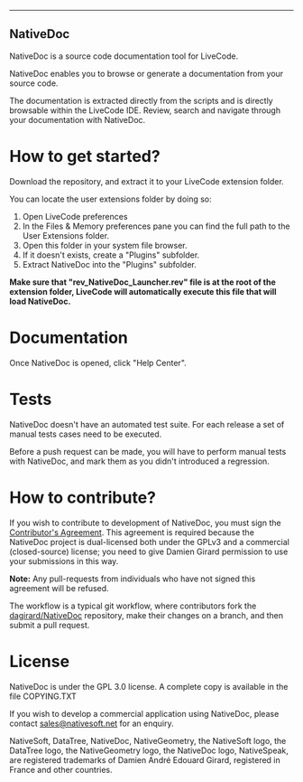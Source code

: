 -----------------------------------------------
NativeDoc
-----------------------------------------------
NativeDoc is a source code documentation tool for LiveCode.

NativeDoc enables you to browse or generate a documentation from your source code. 

The documentation is extracted directly from the scripts and is directly browsable within the LiveCode IDE. 
Review, search and navigate through your documentation with NativeDoc.

# How to get started?

Download the repository, and extract it to your LiveCode extension folder.

You can locate the user extensions folder by doing so:
1. Open LiveCode preferences
2. In the Files & Memory preferences pane you can find the full path to the User Extensions folder. 
3. Open this folder in your system file browser.
4. If it doesn't exists, create a "Plugins" subfolder.
5. Extract NativeDoc into the "Plugins" subfolder.

**Make sure that "rev_NativeDoc_Launcher.rev" file is at the root of the extension folder, LiveCode will automatically execute this file that will load NativeDoc.**

# Documentation

Once NativeDoc is opened, click "Help Center".

# Tests

NativeDoc doesn't have an automated test suite. For each release a set of manual tests cases need to be executed.

Before a push request can be made, you will have to perform manual tests with NativeDoc, and mark them as you didn't introduced a regression.

# How to contribute?

If you wish to contribute to development of NativeDoc, you must sign the [Contributor's Agreement](http://www.nativesoft.net/oss/contribute).  This agreement is required because the NativeDoc project is dual-licensed both under the GPLv3 and a commercial (closed-source) license; you need to give Damien Girard permission to use your submissions in this way.

**Note:** Any pull-requests from individuals who have not signed this agreement will be refused.

The workflow is a typical git workflow, where contributors fork the [dagirard/NativeDoc](https://github.com/dagirard/NativeDoc) repository, make their changes on a branch, and then submit a pull request.

# License

NativeDoc is under the GPL 3.0 license.
A complete copy is available in the file COPYING.TXT

If you wish to develop a commercial application using NativeDoc,
please contact sales@nativesoft.net for an enquiry.

NativeSoft, DataTree, NativeDoc, NativeGeometry, the NativeSoft logo, the DataTree logo, the NativeGeometry logo, the NativeDoc logo, NativeSpeak, are registered trademarks of Damien André Edouard Girard, registered in France and other countries.